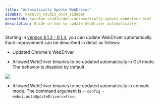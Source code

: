 ```yaml
---
title: "Automatically Update WebDriver" 
sidebar: katalon_studio_docs_sidebar
permalink: katalon-studio/docs/automatically-update-webdriver.html 
description: Guide on how to update WebDriver automatically.
---
```

Starting in [version 6.1.3 - 6.1.4](https://docs.katalon.com/katalon-studio/new/version-613.html), you can update WebDriver automatically. Each improvement can be described in detail as follows:

* Updated Chrome's WebDriver

* Allowed WebDriver binaries to be updated automatically in GUI mode. The behavior is disabled by default.

![](https://github.com/katalon-studio/docs-images/raw/master/katalon-studio/preferences-webui.PNG)

* Allowed WebDriver binaries to be updated automatically in console mode. The command argument is `--config -webui.autoUpdateDrivers=true`.
